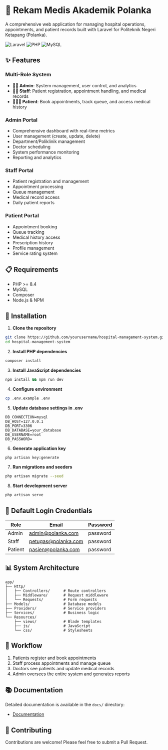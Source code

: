 
# 🏥 Rekam Medis Akademik Polanka


A comprehensive web application for managing hospital operations, appointments, and patient records built with Laravel for Politeknik Negeri Ketapang (Polanka).

![Laravel](https://img.shields.io/badge/Laravel-10.x-red)
![PHP](https://img.shields.io/badge/PHP-8.4+-blue)
![MySQL](https://img.shields.io/badge/MySQL-Database-orange)

## ✨ Features

### Multi-Role System

-   **👩‍💼 Admin**: System management, user control, and analytics
-   **👨‍⚕️ Staff**: Patient registration, appointment handling, and medical records
-   **🧑‍🤝‍🧑 Patient**: Book appointments, track queue, and access medical history

### Admin Portal

-   Comprehensive dashboard with real-time metrics
-   User management (create, update, delete)
-   Department/Poliklinik management
-   Doctor scheduling
-   System performance monitoring
-   Reporting and analytics

### Staff Portal

-   Patient registration and management
-   Appointment processing
-   Queue management
-   Medical record access
-   Daily patient reports

### Patient Portal

-   Appointment booking
-   Queue tracking
-   Medical history access
-   Prescription history
-   Profile management
-   Service rating system


## 📋 Requirements

-   PHP >= 8.4
-   MySQL
-   Composer
-   Node.js & NPM

## 🚀 Installation

1. **Clone the repository**

```bash
git clone https://github.com/yourusername/hospital-management-system.git
cd hospital-management-system
```

2. **Install PHP dependencies**

```bash
composer install
```

3. **Install JavaScript dependencies**

```bash
npm install && npm run dev
```

4. **Configure environment**

```bash
cp .env.example .env
```

5. **Update database settings in .env**

```
DB_CONNECTION=mysql
DB_HOST=127.0.0.1
DB_PORT=3306
DB_DATABASE=your_database
DB_USERNAME=root
DB_PASSWORD=
```

6. **Generate application key**

```bash
php artisan key:generate
```

7. **Run migrations and seeders**

```bash
php artisan migrate --seed
```

8. **Start development server**

```bash
php artisan serve
```

## 👥 Default Login Credentials

| Role    | Email               | Password |
| ------- | ------------------- | -------- |
| Admin   | admin@polanka.com   | password |
| Staff   | petugas@polanka.com | password |
| Patient | pasien@polanka.com  | password |

## 📊 System Architecture

```
app/
├── Http/
│   ├── Controllers/      # Route controllers
│   ├── Middleware/       # Request middleware
│   └── Requests/         # Form requests
├── Models/               # Database models
├── Providers/            # Service providers
├── Services/             # Business logic
└── Resources/
    ├── views/            # Blade templates
    ├── js/               # JavaScript
    └── css/              # Stylesheets
```

## 🔄 Workflow

1. Patients register and book appointments
2. Staff process appointments and manage queue
3. Doctors see patients and update medical records
4. Admin oversees the entire system and generates reports

## 📚 Documentation

Detailed documentation is available in the `docs/` directory:

-   [Documentation](docs/installation.md)

## 🤝 Contributing

Contributions are welcome! Please feel free to submit a Pull Request.
